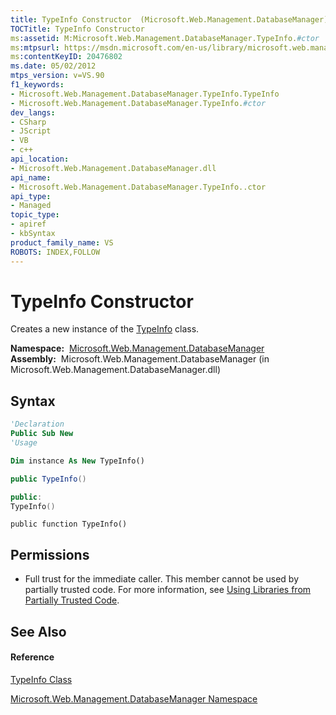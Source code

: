 ```yaml
---
title: TypeInfo Constructor  (Microsoft.Web.Management.DatabaseManager)
TOCTitle: TypeInfo Constructor
ms:assetid: M:Microsoft.Web.Management.DatabaseManager.TypeInfo.#ctor
ms:mtpsurl: https://msdn.microsoft.com/en-us/library/microsoft.web.management.databasemanager.typeinfo.typeinfo(v=VS.90)
ms:contentKeyID: 20476802
ms.date: 05/02/2012
mtps_version: v=VS.90
f1_keywords:
- Microsoft.Web.Management.DatabaseManager.TypeInfo.TypeInfo
- Microsoft.Web.Management.DatabaseManager.TypeInfo.#ctor
dev_langs:
- CSharp
- JScript
- VB
- c++
api_location:
- Microsoft.Web.Management.DatabaseManager.dll
api_name:
- Microsoft.Web.Management.DatabaseManager.TypeInfo..ctor
api_type:
- Managed
topic_type:
- apiref
- kbSyntax
product_family_name: VS
ROBOTS: INDEX,FOLLOW
---
```


# TypeInfo Constructor

Creates a new instance of the [TypeInfo](typeinfo-class-microsoft-web-management-databasemanager.md) class.

**Namespace:**  [Microsoft.Web.Management.DatabaseManager](microsoft-web-management-databasemanager-namespace.md)  
**Assembly:**  Microsoft.Web.Management.DatabaseManager (in Microsoft.Web.Management.DatabaseManager.dll)

## Syntax

``` vb
'Declaration
Public Sub New
'Usage

Dim instance As New TypeInfo()
```

``` csharp
public TypeInfo()
```

``` c++
public:
TypeInfo()
```

``` jscript
public function TypeInfo()
```

## Permissions

  - Full trust for the immediate caller. This member cannot be used by partially trusted code. For more information, see [Using Libraries from Partially Trusted Code](https://msdn.microsoft.com/en-us/library/8skskf63\(v=vs.90\)).

## See Also

#### Reference

[TypeInfo Class](typeinfo-class-microsoft-web-management-databasemanager.md)

[Microsoft.Web.Management.DatabaseManager Namespace](microsoft-web-management-databasemanager-namespace.md)

